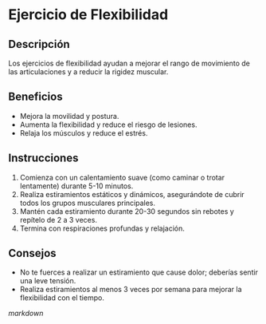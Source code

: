 # Ejercicio de Flexibilidad 

## Descripción

Los ejercicios de flexibilidad ayudan a mejorar el rango de movimiento de las articulaciones y a reducir la rigidez muscular.

## Beneficios

- Mejora la movilidad y postura.
- Aumenta la flexibilidad y reduce el riesgo de lesiones.
- Relaja los músculos y reduce el estrés.

## Instrucciones

1. Comienza con un calentamiento suave (como caminar o trotar lentamente) durante 5-10 minutos.
2. Realiza estiramientos estáticos y dinámicos, asegurándote de cubrir todos los grupos musculares principales.
3. Mantén cada estiramiento durante 20-30 segundos sin rebotes y repítelo de 2 a 3 veces.
4. Termina con respiraciones profundas y relajación.

## Consejos

- No te fuerces a realizar un estiramiento que cause dolor; deberías sentir una leve tensión.
- Realiza estiramientos al menos 3 veces por semana para mejorar la flexibilidad con el tiempo.

*markdown*


